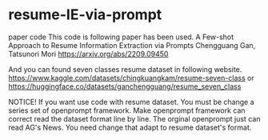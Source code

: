 # resume-IE-via-prompt
paper code
This code is following paper has been used.
A Few-shot Approach to Resume Information Extraction via Prompts
Chengguang Gan, Tatsunori Mori
https://arxiv.org/abs/2209.09450

And you can found seven classes resume dataset in following website.
https://www.kaggle.com/datasets/chingkuangkam/resume-seven-class or 
https://huggingface.co/datasets/ganchengguang/resume_seven_class

NOTICE! If you want use code with resume dataset. You must be change a series set of openprompt framework. Make openprompt framework can correct read the dataset format line by line. The orginal openprompt just can read AG's News. You need change that adapt to resume dataset's format.
